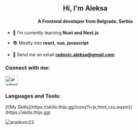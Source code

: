 <h2 align="center">Hi, I'm Aleksa</h2>
<h4 align="center">A Frontend developer from Belgrade, Serbia</h4>

- 🧠 I’m currently learning **Nuxt and Next.js**

- 📚 Mostly into **react, vue, javascript**

- 💌 Send me an email **radovic.aleksa@gmail.com**

<h3 align="left">Connect with me:</h3>
<p align="left">
<a href="https://linkedin.com/in/aradovic23" target="blank"><img align="center" src="https://raw.githubusercontent.com/rahuldkjain/github-profile-readme-generator/master/src/images/icons/Social/linked-in-alt.svg" alt="aradovic23" height="30" width="40" /></a>
</p>

<h3 align="left">Languages and Tools:</h3>
[![My Skills](https://skills.thijs.gg/icons?i=js,html,css,wasm)](https://skills.thijs.gg)

<p><img align="center" src="https://github-readme-stats.vercel.app/api/top-langs?username=aradovic23&show_icons=true&locale=en&layout=compact" alt="aradovic23" /></p>
